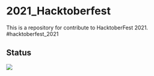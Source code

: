 # 2021_Hacktoberfest
This is a repository for  contribute to HacktoberFest 2021. #hacktoberfest_2021
## Status




![](https://hacktoberfest.digitalocean.com/_nuxt/img/logo-hacktoberfest-full.f42e3b1.svg)


